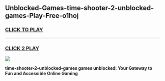 
## Unblocked-Games-time-shooter-2-unblocked-games-Play-Free-o1hoj
<h3>
<a href="https://premium76.site?title=time-shooter-2-unblocked-games&ref=18A">CLICK TO PLAY</a></h3>
<hr>

<h3>
<a href="https://premium76.site?title=time-shooter-2-unblocked-games&ref=18A">CLICK 2 PLAY</a>
  
</h3>

<a href="https://premium76.site?title=time-shooter-2-unblocked-games&ref=18A"><img src="https://clearcache.store/games.png"></a>


**time-shooter-2-unblocked-games games unblocked: Your Gateway to Fun and Accessible Online Gaming**
